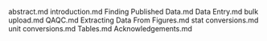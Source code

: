 abstract.md
introduction.md
Finding Published Data.md
Data Entry.md
bulk upload.md
QAQC.md
Extracting Data From Figures.md
stat conversions.md
unit conversions.md
Tables.md
Acknowledgements.md
